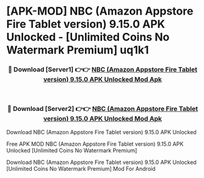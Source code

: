 # [APK-MOD] NBC (Amazon Appstore Fire Tablet version) 9.15.0 APK Unlocked - [Unlimited Coins No Watermark Premium] uq1k1



<div align="center">
<h3>🔴 Download [Server1] 👉👉 <a href="https://momento.my/?title=NBC_(Amazon_Appstore_Fire_Tablet_version)_9.15.0_APK_Unlocked">NBC (Amazon Appstore Fire Tablet version) 9.15.0 APK Unlocked Mod Apk</a></h3><br>

<h3>🔴 Download [Server2] 👉👉 <a href="https://momento.my/?title=NBC_(Amazon_Appstore_Fire_Tablet_version)_9.15.0_APK_Unlocked">NBC (Amazon Appstore Fire Tablet version) 9.15.0 APK Unlocked Mod Apk</a></h3>
</div>



Download NBC (Amazon Appstore Fire Tablet version) 9.15.0 APK Unlocked 

Free APK MOD NBC (Amazon Appstore Fire Tablet version) 9.15.0 APK Unlocked [Unlimited Coins No Watermark Premium]

Download NBC (Amazon Appstore Fire Tablet version) 9.15.0 APK Unlocked [Unlimited Coins No Watermark Premium] Mod For Android
